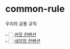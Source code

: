 # common-rule
우리의 공통 규칙     

👉🏻 [커밋 컨벤션](https://github.com/nuts-playground/Common-Rule/blob/main/docs/common/commit-convention.txt)    
👉🏻 [네이밍 컨벤션](https://github.com/nuts-playground/Common-Rule/blob/main/docs/common/naming-convention.txt)
